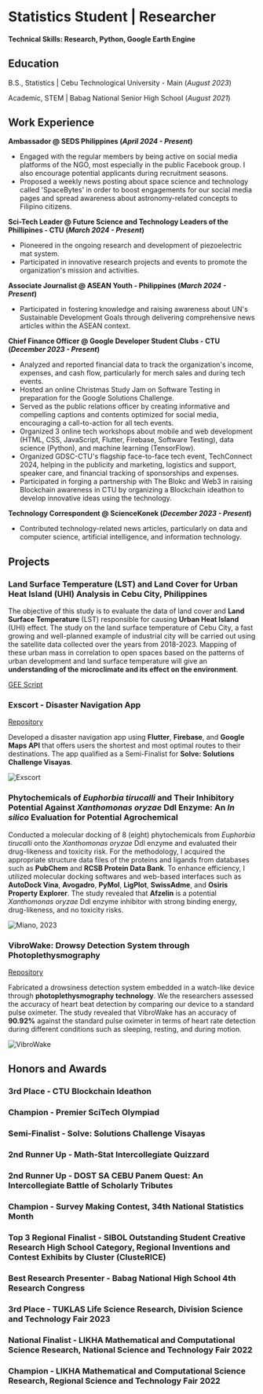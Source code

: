 # Statistics Student | Researcher

#### Technical Skills: Research, Python, Google Earth Engine

## Education

B.S., Statistics | Cebu Technological University - Main (_August 2023_)

Academic, STEM | Babag National Senior High School (_August 2021_)

## Work Experience
**Ambassador @ SEDS Philippines (_April 2024 - Present_)**
- Engaged with the regular members by being active on social media platforms of the NGO, most especially in the public Facebook group. I also encourage potential applicants during recruitment seasons.
- Proposed a weekly news posting about space science and technology called 'SpaceBytes' in order to boost engagements for our social media pages and spread awareness about astronomy-related concepts to Filipino citizens.

**Sci-Tech Leader @ Future Science and Technology Leaders of the Phillipines - CTU (_March 2024 - Present_)**
- Pioneered in the ongoing research and development of piezoelectric mat system. 
- Participated in innovative research projects and events to promote the organization's mission and activities.
  
**Associate Journalist @ ASEAN Youth - Philippines (_March 2024 - Present_)**
- Participated in fostering knowledge and raising awareness about UN's Sustainable Development Goals through delivering comprehensive news articles within the ASEAN context.

**Chief Finance Officer @ Google Developer Student Clubs - CTU (_December 2023 - Present_)**
- Analyzed and reported financial data to track the organization's income, expenses, and cash flow, particularly for merch sales and during tech events. 
- Hosted an online Christmas Study Jam on Software Testing in preparation for the Google Solutions Challenge.
- Served as the public relations officer by creating informative and compelling captions and contents optimized for social media, encouraging a call-to-action for all tech events.
- Organized 3 online tech workshops about mobile and web development (HTML, CSS, JavaScript, Flutter, Firebase, Software Testing), data science (Python), and machine learning (TensorFlow). 
- Organized GDSC-CTU's flagship face-to-face tech event, TechConnect 2024, helping in the publicity and marketing, logistics and support, speaker care, and financial tracking of sponsorships and expenses.
- Participated in forging a partnership with The Blokc and Web3 in raising Blockchain awareness in CTU by organizing a Blockchain ideathon to develop innovative ideas using the technology.

**Technology Correspondent @ ScienceKonek (_December 2023 - Present_)**
- Contributed technology-related news articles, particularly on data and computer science, artificial intelligence, and information technology.

## Projects

### Land Surface Temperature (LST) and Land Cover for Urban Heat Island (UHI) Analysis in Cebu City, Philippines

The objective of this study is to evaluate the data of land cover and **Land Surface Temperature** (LST) responsible for causing **Urban Heat Island** (UHI) effect. The study on the land surface temperature of Cebu City, a fast growing and well-planned example of industrial city will be carried out using the satellite data collected over the years from 2018-2023. Mapping of these urban mass in correlation to open spaces based on the patterns of urban development and land surface temperature will give an **understanding of the microclimate and its effect on the environment**.

[GEE Script](https://code.earthengine.google.com/d5b53a4438468c438273f85469d87002)


### Exscort - Disaster Navigation App

[Repository](https://github.com/ddextroo/exscort)

Developed a disaster navigation app using **Flutter**, **Firebase**, and **Google Maps API** that offers users the shortest and most optimal routes to their destinations. The app qualified as a Semi-Finalist for **Solve: Solutions Challenge Visayas**.

![Exscort](/assets/ex_scort.png)

### Phytochemicals of _Euphorbia tirucalli_ and Their Inhibitory Potential Against _Xanthomonas oryzae_ Ddl Enzyme: An _In silico_ Evaluation for Potential Agrochemical

Conducted a molecular docking of 8 (eight) phytochemicals from _Euphorbia tirucalli_ onto the _Xanthomonas oryzae_ Ddl enzyme and evaluated their drug-likeness and toxicity risk. For the methodology, I acquired the appropriate structure data files of the proteins and ligands from databases such as **PubChem** and **RCSB Protein Data Bank**. To enhance efficiency, I utilized molecular docking softwares and web-based interfaces such as **AutoDock Vina**, **Avogadro**, **PyMol**, **LigPlot**, **SwissAdme**, and **Osiris Property Explorer**. The study revealed that **Afzelin** is a potential _Xanthomonas oryzae_ Ddl enzyme inhibitor with strong binding energy, drug-likeness, and no toxicity risks.

![Miano, 2023](/assets/in_silico.jpg)

### VibroWake: Drowsy Detection System through Photoplethysmography

[Repository](https://github.com/j-rowenmiano/drowsy-detection-through-ppg)

Fabricated a drowsiness detection system embedded in a watch-like device through **photoplethysmography technology**. We the researchers assessed the accuracy of heart beat detection by comparing our device to a standard pulse oximeter. The study revealed that VibroWake has an accuracy of **90.92%** against the standard pulse oximeter in terms of heart rate detection during different conditions such as sleeping, resting, and during motion.

![VibroWake](/assets/vibro_wake.png)



## Honors and Awards

### 3rd Place - CTU Blockchain Ideathon

### Champion - Premier SciTech Olympiad

### Semi-Finalist - Solve: Solutions Challenge Visayas

### 2nd Runner Up - Math-Stat Intercollegiate Quizzard

### 2nd Runner Up - DOST SA CEBU Panem Quest: An Intercollegiate Battle of Scholarly Tributes

### Champion - Survey Making Contest, 34th National Statistics Month

### Top 3 Regional Finalist - SIBOL Outstanding Student Creative Research High School Category, Regional Inventions and Contest Exhibits by Cluster (ClusteRICE)

### Best Research Presenter - Babag National High School 4th Research Congress

### 3rd Place - TUKLAS Life Science Research, Division Science and Technology Fair 2023

### National Finalist - LIKHA Mathematical and Computational Science Research, National Science and Technology Fair 2022

### Champion - LIKHA Mathematical and Computational Science Research, Regional Science and Technology Fair 2022

